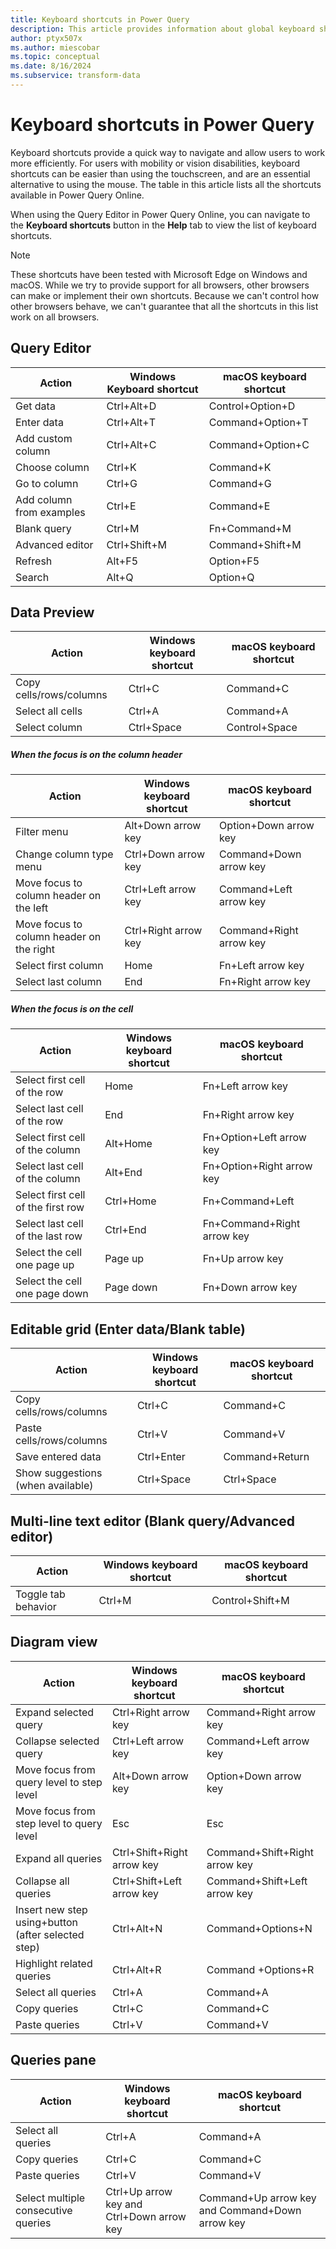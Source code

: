 ```yaml
---
title: Keyboard shortcuts in Power Query
description: This article provides information about global keyboard shortcuts in Power Query Online.
author: ptyx507x
ms.author: miescobar
ms.topic: conceptual
ms.date: 8/16/2024
ms.subservice: transform-data
---
```


# Keyboard shortcuts in Power Query

Keyboard shortcuts provide a quick way to navigate and allow users to work more efficiently. For users with mobility or vision disabilities, keyboard shortcuts can be easier than using the touchscreen, and are an essential alternative to using the mouse. The table in this article lists all the shortcuts available in Power Query Online.

When using the Query Editor in Power Query Online, you can navigate to the **Keyboard shortcuts** button in the **Help** tab to view the list of keyboard shortcuts.

> [!NOTE]
>These shortcuts have been tested with Microsoft Edge on Windows and macOS. While we try to provide support for all browsers, other browsers can make or implement their own shortcuts. Because we can't control how other browsers behave, we can't guarantee that all the shortcuts in this list work on all browsers.

## Query Editor

| Action | Windows Keyboard shortcut | macOS keyboard shortcut |
| --- | --- | --- |
| Get data | Ctrl+Alt+D | Control+Option+D |
| Enter data | Ctrl+Alt+T | Command+Option+T |
| Add custom column | Ctrl+Alt+C | Command+Option+C |
| Choose column | Ctrl+K | Command+K |
| Go to column | Ctrl+G | Command+G |
| Add column from examples | Ctrl+E | Command+E |
| Blank query | Ctrl+M | Fn+Command+M |
| Advanced editor | Ctrl+Shift+M | Command+Shift+M |
| Refresh | Alt+F5 | Option+F5 |
| Search | Alt+Q | Option+Q |

## Data Preview

| Action | Windows keyboard shortcut | macOS keyboard shortcut |
| --- | --- | --- |
| Copy cells/rows/columns | Ctrl+C | Command+C |
| Select all cells | Ctrl+A | Command+A |
| Select column | Ctrl+Space | Control+Space |

##### When the focus is on the column header

| Action | Windows keyboard shortcut | macOS keyboard shortcut |
| --- | --- | --- |
| Filter menu | Alt+Down arrow key | Option+Down arrow key |
| Change column type menu | Ctrl+Down arrow key | Command+Down arrow key |
| Move focus to column header on the left | Ctrl+Left arrow key | Command+Left arrow key |
| Move focus to column header on the right | Ctrl+Right arrow key  | Command+Right arrow key |
| Select first column | Home | Fn+Left arrow key |
| Select last column | End | Fn+Right arrow key |

##### When the focus is on the cell

| Action | Windows keyboard shortcut | macOS keyboard shortcut |
| --- | --- | --- |
| Select first cell of the row | Home | Fn+Left arrow key |
| Select last cell of the row | End | Fn+Right arrow key |
| Select first cell of the column | Alt+Home | Fn+Option+Left arrow key |
| Select last cell of the column | Alt+End | Fn+Option+Right arrow key |
| Select first cell of the first row | Ctrl+Home | Fn+Command+Left |
| Select last cell of the last row | Ctrl+End | Fn+Command+Right arrow key |
| Select the cell one page up | Page up | Fn+Up arrow key |
| Select the cell one page down | Page down | Fn+Down arrow key |

## Editable grid (Enter data/Blank table)

| Action | Windows keyboard shortcut| macOS keyboard shortcut |
| --- | --- | --- |
| Copy cells/rows/columns | Ctrl+C | Command+C |
| Paste cells/rows/columns | Ctrl+V | Command+V |
| Save entered data | Ctrl+Enter | Command+Return |
| Show suggestions (when available) | Ctrl+Space | Ctrl+Space |

## Multi-line text editor (Blank query/Advanced editor)

| Action | Windows keyboard shortcut| macOS keyboard shortcut |
| --- | --- | --- |
| Toggle tab behavior | Ctrl+M | Control+Shift+M |

## Diagram view

| Action | Windows keyboard shortcut | macOS keyboard shortcut |
| --- | --- | --- |
| Expand selected query | Ctrl+Right arrow key | Command+Right arrow key |
| Collapse selected query | Ctrl+Left arrow key | Command+Left arrow key |
| Move focus from query level to step level | Alt+Down arrow key | Option+Down arrow key |
| Move focus from step level to query level | Esc | Esc |
| Expand all queries | Ctrl+Shift+Right arrow key | Command+Shift+Right arrow key |
| Collapse all queries | Ctrl+Shift+Left arrow key | Command+Shift+Left arrow key |
| Insert new step using+button (after selected step) | Ctrl+Alt+N | Command+Options+N |
| Highlight related queries | Ctrl+Alt+R | Command +Options+R  |
| Select all queries | Ctrl+A | Command+A |
| Copy queries | Ctrl+C | Command+C |
| Paste queries | Ctrl+V | Command+V |

## Queries pane

| Action | Windows keyboard shortcut | macOS keyboard shortcut |
| --- | --- | --- |
| Select all queries | Ctrl+A | Command+A |
| Copy queries | Ctrl+C | Command+C |
| Paste queries | Ctrl+V | Command+V |
| Select multiple consecutive queries | Ctrl+Up arrow key and Ctrl+Down arrow key | Command+Up arrow key and Command+Down arrow key |
